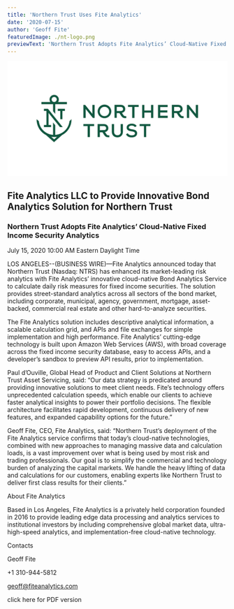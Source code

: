 ```yaml
---
title: 'Northern Trust Uses Fite Analytics'
date: '2020-07-15'
author: 'Geoff Fite'
featuredImage: ./nt-logo.png
previewText: 'Northern Trust Adopts Fite Analytics’ Cloud-Native Fixed Income Security Analytics'
---
```


![](nt-logo.png)

## Fite Analytics LLC to Provide Innovative Bond Analytics Solution for Northern Trust

### Northern Trust Adopts Fite Analytics’ Cloud-Native Fixed Income Security Analytics


July 15, 2020 10:00 AM Eastern Daylight Time



LOS ANGELES--(BUSINESS WIRE)—Fite Analytics announced today that Northern Trust (Nasdaq: NTRS) has enhanced its market-leading risk analytics with Fite Analytics’ innovative cloud-native Bond Analytics Service to calculate daily risk measures for fixed income securities. The solution provides street-standard analytics across all sectors of the bond market, including corporate, municipal, agency, government, mortgage, asset- backed, commercial real estate and other hard-to-analyze securities.



The Fite Analytics solution includes descriptive analytical information, a scalable calculation grid, and APIs and file exchanges for simple implementation and high performance. Fite Analytics’ cutting-edge technology is built upon Amazon Web Services (AWS), with broad coverage across the fixed income security database, easy to access APIs, and a developer’s sandbox to preview API results, prior to implementation.



Paul d’Ouville, Global Head of Product and Client Solutions at Northern Trust Asset Servicing, said: “Our data strategy is predicated around providing innovative solutions to meet client needs. Fite’s technology offers unprecedented calculation speeds, which enable our clients to achieve faster analytical insights to power their portfolio decisions. The flexible architecture facilitates rapid development, continuous delivery of new features, and expanded capability options for the future.”



Geoff Fite, CEO, Fite Analytics, said: “Northern Trust’s deployment of the Fite Analytics service confirms that today’s cloud-native technologies, combined with new approaches to managing massive data and calculation loads, is a vast improvement over what is being used by most risk and trading professionals. Our goal is to simplify the commercial and technology burden of analyzing the capital markets. We handle the heavy lifting of data and calculations for our customers, enabling experts like Northern Trust to deliver first class results for their clients.”



About Fite Analytics


Based in Los Angeles, Fite Analytics is a privately held corporation founded in 2016 to provide leading edge data processing and analytics services to institutional investors by including comprehensive global market data, ultra-high-speed analytics, and implementation-free cloud-native technology.



Contacts


Geoff Fite

+1 310-944-5812

geoff@fiteanalytics.com


click here for PDF version